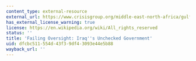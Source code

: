 ```yaml
---
content_type: external-resource
external_url: https://www.crisisgroup.org/middle-east-north-africa/gulf-and-arabian-peninsula/iraq/failing-oversight-iraq-s-unchecked-government
has_external_license_warning: true
license: https://en.wikipedia.org/wiki/All_rights_reserved
status: ''
title: 'Failing Oversight: Iraq''s Unchecked Government'
uid: dfcbc511-554d-43f3-9df4-3093e44e5b88
wayback_url: ''
---
```

